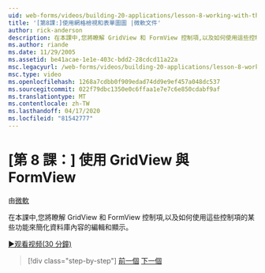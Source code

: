 ```yaml
---
uid: web-forms/videos/building-20-applications/lesson-8-working-with-the-gridview-and-formview
title: '[第8課:]使用網格檢視和表單圖圖 |微軟文件'
author: rick-anderson
description: 在本課中,您將瞭解 GridView 和 FormView 控制項,以及如何使用這些控制項的某些功能進行編輯和整理...
ms.author: riande
ms.date: 11/29/2005
ms.assetid: be41acae-1e1e-403c-bdd2-28cdcd11a22a
msc.legacyurl: /web-forms/videos/building-20-applications/lesson-8-working-with-the-gridview-and-formview
msc.type: video
ms.openlocfilehash: 1268a7cdbb0f909edad74dd9e9ef457a048dc537
ms.sourcegitcommit: 022f79dbc1350e0c6ffaa1e7e7c6e850cdabf9af
ms.translationtype: MT
ms.contentlocale: zh-TW
ms.lasthandoff: 04/17/2020
ms.locfileid: "81542777"
---
```

# <a name="lesson-8-working-with-the-gridview-and-formview"></a>[第 8 課：] 使用 GridView 與 FormView

由[微軟](https://github.com/microsoft)

在本課中,您將瞭解 GridView 和 FormView 控制項,以及如何使用這些控制項的某些功能來簡化資料庫內容的編輯和顯示。

[&#9654;观看视频(30 分鐘)](https://channel9.msdn.com/Blogs/ASP-NET-Site-Videos/lesson-8-working-with-the-gridview-and-formview)

> [!div class="step-by-step"]
> [前一個](lesson-7-databinding-to-user-interface-controls.md)
> [下一個](watch-aspnet-development-in-action.md)
